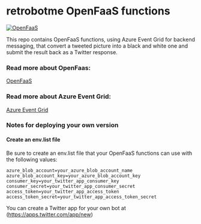 # retrobotme OpenFaaS functions

[![OpenFaaS](https://img.shields.io/badge/openfaas-serverless-blue.svg)](https://www.openfaas.com)

This repo contains OpenFaaS functions, using Azure Event Grid for backend messaging, that convert a tweeted 
picture into a black and white one and submit the result back as a Twitter response.

### Read more about OpenFaas:
[OpenFaaS](https://github.com/openfaas/faas)


### Read more about Azure Event Grid:
[Azure Event Grid](https://azure.microsoft.com/en-us/services/event-grid/)

### Notes for deploying your own version

#### Create an env.list file
Be sure to create an env.list file that your OpenFaaS functions can use with the following values:

```
azure_blob_account=your_azure_blob_account_name
azure_blob_account_key=your_azure_blob_account_key
consumer_key=your_twitter_app_consumer_key
consumer_secret=your_twitter_app_consumer_secret
access_token=your_twitter_app_access_token
access_token_secret=your_twitter_app_access_token_secret
```

You can create a Twitter app for your own bot at (https://apps.twitter.com/app/new)
